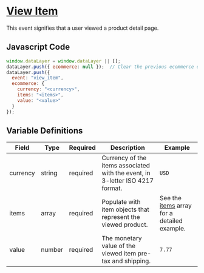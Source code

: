 # [View Item](https://developers.google.com/analytics/devguides/collection/ga4/reference/events?client_type=gtm#view_item)

This event signifies that a user viewed a product detail page.

## Javascript Code

```js
window.dataLayer = window.dataLayer || [];
dataLayer.push({ ecommerce: null });  // Clear the previous ecommerce object.
dataLayer.push({
  event: "view_item",
  ecommerce: {
    currency: "<currency>",
    items: "<items>",
    value: "<value>"
  }
});
```

## Variable Definitions

|Field|Type|Required|Description|Example|
| --- | --- | --- | --- | --- |
|currency|string|required|Currency of the items associated with the event, in 3-letter ISO 4217 format.|`USD`|
|items|array|required|Populate with item objects that represent the viewed product.|See the [items](/schemas/items.md) array for a detailed example.|
|value|number|required|The monetary value of the viewed item pre-tax and shipping.|`7.77`|
